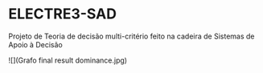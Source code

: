 # ELECTRE3-SAD

Projeto de Teoria de decisão multi-critério feito na cadeira de Sistemas de Apoio à Decisão

![](Grafo final result dominance.jpg)
